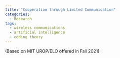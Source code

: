 ```yaml
---
title: "Cooperation through Limited Communication"
categories:
  - Research
tags:
  - wireless communications
  - artificial intelligence
  - coding theory
---
```


(Based on MIT UROP/ELO offered in Fall 2021)

<!-- In this project, students will develop learning algorithms for distributed, cooperative multi-agent environments through inductive puzzles and games. In such settings, communication and coordination pose unique challenges, since the optimal course of action of one agent would also depend on the state and actions of others. In particular, we will be studying this problem using the game of Hanabi, and well-known “hat puzzles”. 

The game of Hanabi is a multiplayer, cooperative game that was recently proposed as a new benchmark for artificial intelligence research. In this game, players have imperfect information (can only see the cards of other players, but not their own), and have to develop strategies to effectively exchange information through the limited set of actions allowed. Hence, for an agent to perform well in this game, it would need to go beyond simple observations, but to also reason what the actions of other agents can say about the state of the environment.

Before the development of reinforcement learning algorithms for this problem, the best performing Hanabi-playing agents tended to be handcrafted algorithms based on heuristics. However, such agents tended to perform badly in an ad-hoc setting -- i.e., in a heterogeneous setting where the AI players were developed independently and hence do not share the same strategy/policy. 
Among the handcrafted agents, a notable strategy is the use of coded actions -- the “message” provided by a player conveys additional information beyond its naive interpretation. 

The latter scenario bears much resemblance to the well-known inductive hat puzzles (prisoners having to guess the color of their hats under certain circumstances, with restrictions on their communication/ information exchange). On the one hand, these puzzles tend to have well-established solutions; furthermore, the solutions to some variants of these puzzles have close connections to concepts in coding theory. On the other hand, recent efforts have also attempted to study such problems with the use of reinforcement learning algorithms. However, surprisingly, the optimal strategy that an AI learns may differ from the aforementioned solution. The nonuniqueness in strategies for such puzzles could potentially translate to interesting insights in connection with communication or coding theory.  

The project consists of multiple milestones that the students can seek to achieve. 
First, the students can explore different “hat puzzles” and other inductive puzzles as a sandbox to develop and test different multi-agent reinforcement learning methods.
Second, the students will also consider a variant of the problem -- given that a subset of the agents have a pre-determined strategy/coding scheme, how can new agents with no knowledge about the scheme be integrated into the group and learn to cooperate effectively. In other words, would such an agent be able to learn and infer the strategy only through repeated self-play?
Finally, the students can then synthesize these efforts as they develop algorithms to train AI agents to play Hanabi, and potentially to tackle other more complex distributed multi-agent problems.

As part of this project, students will build a simulation environment to model the various inductive puzzles/”mini-games”, and also design and develop computational solutions to the problem. To aid in their progress, the students will be engaged in weekly discussion sessions with mentors. A short introduction to the relevant concepts and tools would also be provided to the students at the beginning of the project.  -->

